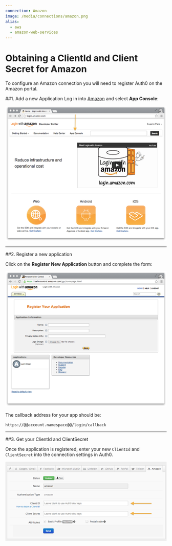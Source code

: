 ```yaml
---
connection: Amazon
image: /media/connections/amazon.png
alias:
  - aws
  - amazon-web-services
---
```


# Obtaining a ClientId and Client Secret for Amazon

To configure an Amazon connection you will need to register Auth0 on the Amazon portal.

##1. Add a new Application
Log in into [Amazon](http://login.amazon.com) and select __App Console__:

![](/media/articles/connections/social/amazon/amazon-login-1.png)

---

##2. Register a new application

Click on the __Register New Application__ button and complete the form:

![](/media/articles/connections/social/amazon/amazon-register-app.png)

The callback address for your app should be:

	https://@@account.namespace@@/login/callback

---

##3. Get your ClientId and ClientSecret

Once the application is registered, enter your new `ClientId` and `ClientSecret` into the connection settings in Auth0.

![](/media/articles/connections/social/amazon/amazon-add-connection.png)
